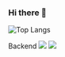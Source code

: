 ### Hi there 👋
![Top Langs](https://github-readme-stats.vercel.app/api/top-langs/?username=seongyunlee)

Backend
<img src="https://img.shields.io/badge/NodeJS-339933?style=for-the-badge&logo=Node.js&logoColor=white">
<img src="https://img.shields.io/badge/NestJS-339933?style=for-the-badge&logo=NestJS&logoColor=#E0234E">
